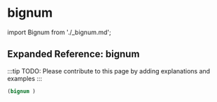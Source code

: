 # bignum

import Bignum from './_bignum.md';

<Bignum />

## Expanded Reference: bignum

:::tip
TODO: Please contribute to this page by adding explanations and examples
:::

```lisp
(bignum )
```
